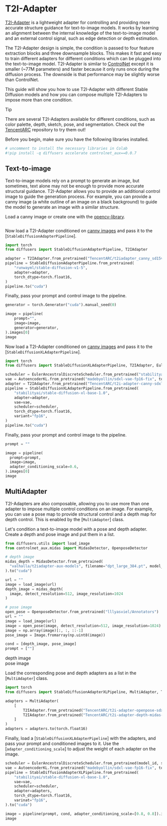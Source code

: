 <!--Copyright 2024 The HuggingFace Team. All rights reserved.

Licensed under the Apache License, Version 2.0 (the "License"); you may not use this file except in compliance with
the License. You may obtain a copy of the License at

http://www.apache.org/licenses/LICENSE-2.0

Unless required by applicable law or agreed to in writing, software distributed under the License is distributed on
an "AS IS" BASIS, WITHOUT WARRANTIES OR CONDITIONS OF ANY KIND, either express or implied. See the License for the
specific language governing permissions and limitations under the License.
-->

# T2I-Adapter

[T2I-Adapter](https://hf.co/papers/2302.08453) is a lightweight adapter for controlling and providing more accurate
structure guidance for text-to-image models. It works by learning an alignment between the internal knowledge of the
text-to-image model and an external control signal, such as edge detection or depth estimation.

The T2I-Adapter design is simple, the condition is passed to four feature extraction blocks and three downsample
blocks. This makes it fast and easy to train different adapters for different conditions which can be plugged into the
text-to-image model. T2I-Adapter is similar to [ControlNet](controlnet) except it is smaller (~77M parameters) and
faster because it only runs once during the diffusion process. The downside is that performance may be slightly worse
than ControlNet.

This guide will show you how to use T2I-Adapter with different Stable Diffusion models and how you can compose multiple
T2I-Adapters to impose more than one condition. 

> [!TIP]
> There are several T2I-Adapters available for different conditions, such as color palette, depth, sketch, pose, and
> segmentation. Check out the [TencentARC](https://hf.co/TencentARC) repository to try them out!

Before you begin, make sure you have the following libraries installed.

```py
# uncomment to install the necessary libraries in Colab
#!pip install -q diffusers accelerate controlnet_aux==0.0.7
```

## Text-to-image

Text-to-image models rely on a prompt to generate an image, but sometimes, text alone may not be enough to provide more
accurate structural guidance. T2I-Adapter allows you to provide an additional control image to guide the generation
process. For example, you can provide a canny image (a white outline of an image on a black background) to guide the
model to generate an image with a similar structure.

Load a canny image or create one with the [opencv-library](https://github.com/opencv/opencv-python).

```py

```

<hfoptions id="stablediffusion">
<hfoption id="Stable Diffusion 1.5">

Now load a T2I-Adapter conditioned on [canny images](https://hf.co/TencentARC/t2iadapter_canny_sd15v2) and pass it to
the [`StableDiffusionAdapterPipeline`].

```py
import torch
from diffusers import StableDiffusionAdapterPipeline, T2IAdapter

adapter = T2IAdapter.from_pretrained("TencentARC/t2iadapter_canny_sd15v2", torch_dtype=torch.float16)
pipeline = StableDiffusionAdapterPipeline.from_pretrained(
    "runwayml/stable-diffusion-v1-5",
    adapter=adapter,
    torch_dtype=torch.float16,
)
pipeline.to("cuda")
```

Finally, pass your prompt and control image to the pipeline.

```py
generator = torch.Generator("cuda").manual_seed(0)

image = pipeline(
    prompt="",
    image=image,
    generator=generator,
).images[0]
image
```

</hfoption>
<hfoption id="Stable Diffusion XL">

Now load a T2I-Adapter conditioned on [canny images](https://hf.co/TencentARC/t2i-adapter-canny-sdxl-1.0) and pass it
to the [`StableDiffusionXLAdapterPipeline`].

```py
import torch
from diffusers import StableDiffusionXLAdapterPipeline, T2IAdapter, EulerAncestralDiscreteScheduler, AutoencoderKL

scheduler = EulerAncestralDiscreteScheduler.from_pretrained("stabilityai/stable-diffusion-xl-base-1.0", subfolder="scheduler")
vae = AutoencoderKL.from_pretrained("madebyollin/sdxl-vae-fp16-fix", torch_dtype=torch.float16)
adapter = T2IAdapter.from_pretrained("TencentARC/t2i-adapter-canny-sdxl-1.0", torch_dtype=torch.float16)
pipeline = StableDiffusionXLAdapterPipeline.from_pretrained(
    "stabilityai/stable-diffusion-xl-base-1.0",
    adapter=adapter,
    vae=vae,
    scheduler=scheduler,
    torch_dtype=torch.float16,
    variant="fp16",
)
pipeline.to("cuda")
```

Finally, pass your prompt and control image to the pipeline.

```py
prompt = ""

image = pipeline(
  prompt=prompt,
  image=image,
  adapter_conditioning_scale=0.6, 
).images[0]
image
```

</hfoption>
</hfoptions>

## MultiAdapter

T2I-Adapters are also composable, allowing you to use more than one adapter to impose multiple control conditions on an
image. For example, you can use a pose map to provide structural control and a depth map for depth control. This is
enabled by the [`MultiAdapter`] class.

Let's condition a text-to-image model with a pose and depth adapter. Create a depth and pose image and put them in a list.

```py
from diffusers.utils import load_image
from controlnet_aux.midas import MidasDetector, OpenposeDetector

# depth image
midas_depth = MidasDetector.from_pretrained(
  "valhalla/t2iadapter-aux-models", filename="dpt_large_384.pt", model_type="dpt_large"
).to("cuda")

url = ""
image = load_image(url)
depth_image = midas_depth(
  image, detect_resolution=512, image_resolution=1024
)

# pose image
open_pose = OpenposeDetector.from_pretrained("lllyasviel/Annotators")
url = ""
image = load_image(url)
image = open_pose(image, detect_resolution=512, image_resolution=1024)
image = np.array(image)[:, :, ::-1]           
pose_image = Image.fromarray(np.uint8(image))

cond = [depth_image, pose_image]
prompt = [""]
```

<div class="flex gap-4">
  <div>
    <img class="rounded-xl" src=""/>
    <figcaption class="mt-2 text-center text-sm text-gray-500">depth image</figcaption>
  </div>
  <div>
    <img class="rounded-xl" src=""/>
    <figcaption class="mt-2 text-center text-sm text-gray-500">pose image</figcaption>
  </div>
</div>

Load the corresponding pose and depth adapters as a list in the [`MultiAdapter`] class.

```py
import torch
from diffusers import StableDiffusionAdapterXLPipeline, MultiAdapter, T2IAdapter, EulerAncestralDiscreteScheduler, AutoencoderKL

adapters = MultiAdapter(
    [
        T2IAdapter.from_pretrained("TencentARC/t2i-adapter-openpose-sdxl-1.0"),
        T2IAdapter.from_pretrained("TencentARC/t2i-adapter-depth-midas-sdxl-1.0"),
    ]
)
adapters = adapters.to(torch.float16)
```

Finally, load a [`StableDiffusionXLAdapterPipeline`] with the adapters, and pass your prompt and conditioned images to
it. Use the [`adapter_conditioning_scale`] to adjust the weight of each adapter on the image.

```py
scheduler = EulerAncestralDiscreteScheduler.from_pretrained(model_id, subfolder="scheduler")
vae = AutoencoderKL.from_pretrained("madebyollin/sdxl-vae-fp16-fix", torch_dtype=torch.float16)
pipeline = StableDiffusionAdapterXLPipeline.from_pretrained(
    "stabilityai/stable-diffusion-xl-base-1.0",
    vae=vae,
    scheduler=scheduler,
    adapter=adapters,
    torch_dtype=torch.float16,
    varinat="fp16",
).to("cuda")

image = pipeline(prompt, cond, adapter_conditioning_scale=[0.8, 0.8]).images[0]
image
```

<div class="flex justify-center">
  <img class="rounded-xl" src=""/>
</div>